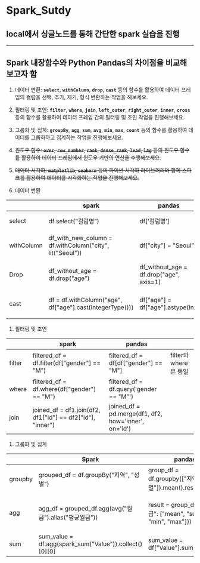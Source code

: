 # Spark_Sutdy

## local에서 싱글노드를 통해 간단한 spark 실습을 진행
***

## Spark 내장함수와 Python Pandas의 차이점을 비교해보고자 함

1. 데이터 변환: **`select`**, **`withColumn`**, **`drop`**, **`cast`** 등의 함수를 활용하여 데이터 프레임의 컬럼을 선택, 추가, 제거, 형식 변환하는 작업을 해보세요.
2. 필터링 및 조인: **`filter`**, **`where`**, **`join`**, **`left_outer`**, **`right_outer`**, **`inner`**, **`cross`** 등의 함수를 활용하여 데이터 프레임 간의 필터링 및 조인 작업을 진행해보세요.
3. 그룹화 및 집계: **`groupBy`**, **`agg`**, **`sum`**, **`avg`**, **`min`**, **`max`**, **`count`** 등의 함수를 활용하여 데이터를 그룹화하고 집계하는 작업을 진행해보세요.
4. ~~윈도우 함수: **`over`**, **`row_number`**, **`rank`**, **`dense_rank`**, **`lead`**, **`lag`** 등의 윈도우 함수를 활용하여 데이터 프레임에서 윈도우 기반의 연산을 수행해보세요.~~
5. ~~데이터 시각화: **`matplotlib`**, **`seaborn`** 등의 파이썬 시각화 라이브러리와 함께 스파크를 활용하여 데이터를 시각화하는 작업을 진행해보세요.~~

1. 데이터 변환 

|  | spark | pandas |  |
| --- | --- | --- | --- |
| select | df.select(”컬럼명”) | df[’컬럼명’] | 조회 |
| withColumn | df_with_new_column = df.withColumn("city", lit("Seoul")) | df["city"] = "Seoul” | 열 추가 |
| Drop | df_without_age = df.drop("age") | df_without_age = df.drop("age", axis=1) | 열 제거 |
| cast | df = df.withColumn("age", df["age"].cast(IntegerType())) | df["age"] = df["age"].astype(int) | 형 변환 |
1. 필터링 및 조인

|  | spark | pandas |  |
| --- | --- | --- | --- |
| filter | filtered_df = df.filter(df["gender"] == "M") | filtered_df = df[df["gender"] == "M"] | filter와 where은 동일 |
| where | filtered_df = df.where(df["gender"] == "M") | filtered_df = df.query('gender == "M"') |  |
| join | joined_df = df1.join(df2, df1["id"] == df2["id"], "inner") | joined_df = pd.merge(df1, df2, how='inner', on='id')  |  |
1. 그룹화 및 집계

|  | Spark | pandas |  |
| --- | --- | --- | --- |
| groupby | grouped_df = df.groupBy("지역", "성별")  | group_df = df.groupby(["지역", "성별"]).mean().reset_index() | 그룹화 |
| agg | agg_df = grouped_df.agg(avg("월급").alias("평균월급")) | result = group_df.agg({"월급": ["mean", "sum", "min", "max"]}) | 집계 함수 |
| sum | sum_value = df.agg(spark_sum("Value")).collect()[0][0] | sum_value = df["Value"].sum() |  |
